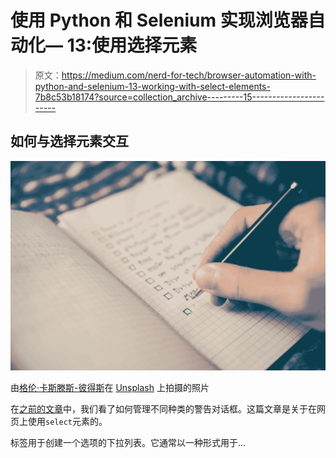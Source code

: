# 使用 Python 和 Selenium 实现浏览器自动化— 13:使用选择元素

> 原文：<https://medium.com/nerd-for-tech/browser-automation-with-python-and-selenium-13-working-with-select-elements-7b8c53b18174?source=collection_archive---------15----------------------->

## 如何与选择元素交互

![](img/4497771cc2dc2d15940290554da6428b.png)

由[格伦·卡斯滕斯-彼得斯](https://unsplash.com/@glenncarstenspeters?utm_source=unsplash&utm_medium=referral&utm_content=creditCopyText)在 [Unsplash](https://unsplash.com/?utm_source=unsplash&utm_medium=referral&utm_content=creditCopyText) 上拍摄的照片

在[之前的文章](/nerd-for-tech/browser-automation-with-python-and-selenium-12-managing-alerts-47c0b85cee81)中，我们看了如何管理不同种类的警告对话框。这篇文章是关于在网页上使用`select`元素的。

标签用于创建一个选项的下拉列表。它通常以一种形式用于…